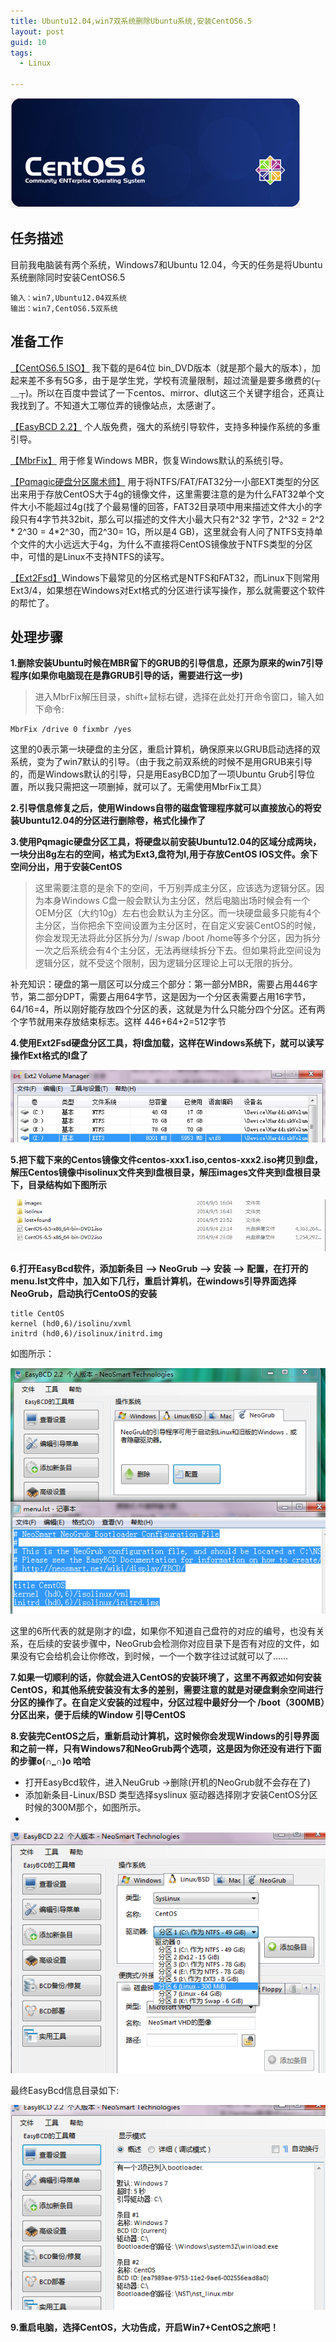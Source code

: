 ```yaml
---
title: Ubuntu12.04,win7双系统删除Ubuntu系统,安装CentOS6.5
layout: post
guid: 10
tags:
  - Linux
   
---
```

![centos 6](/media/files/2014/09/07/0.png)

## **任务描述**
目前我电脑装有两个系统，Windows7和Ubuntu 12.04，今天的任务是将Ubuntu系统删除同时安装CentOS6.5

    输入：win7,Ubuntu12.04双系统
    输出：win7,CentOS6.5双系统

## **准备工作**
[【CentOS6.5 ISO】](http://mirror.dlut.edu.cn/centos/6.5/isos/x86_64/) 我下载的是64位 bin_DVD版本（就是那个最大的版本），加起来差不多有5G多，由于是学生党，学校有流量限制，超过流量是要多缴费的(┬＿┬)。所以在百度中尝试了一下centos、mirror、dlut这三个关键字组合，还真让我找到了。不知道大工哪位弄的镜像站点，太感谢了。

[【EasyBCD 2.2】](http://dl.pconline.com.cn/download/90611.html) 个人版免费，强大的系统引导软件，支持多种操作系统的多重引导。

[【MbrFix】](http://www.pc6.com/softview/SoftView_76422.html#download) 用于修复Windows MBR，恢复Windows默认的系统引导。

[【Pqmagic硬盘分区魔术师】](http://dl.pconline.com.cn/download/90261.html) 用于将NTFS/FAT/FAT32分一小部EXT类型的分区出来用于存放CentOS大于4g的镜像文件，这里需要注意的是为什么FAT32单个文件大小不能超过4g(找了个最易懂的回答，FAT32目录项中用来描述文件大小的字段只有4字节共32bit，那么可以描述的文件大小最大只有2^32 字节，2^32 = 2^2 * 2^30 = 4*2^30，而2^30= 1G，所以是4 GB)，这里就会有人问了NTFS支持单个文件的大小远远大于4g，为什么不直接将CentOS镜像放于NTFS类型的分区中，可惜的是Linux不支持NTFS的读写。

[【Ext2Fsd】](http://www.xiazaiba.com/html/24821.html#j_down_list)Windows下最常见的分区格式是NTFS和FAT32，而Linux下则常用Ext3/4，如果想在Windows对Ext格式的分区进行读写操作，那么就需要这个软件的帮忙了。

## **处理步骤**

**1.删除安装Ubuntu时候在MBR留下的GRUB的引导信息，还原为原来的win7引导程序(如果你电脑现在是靠GRUB引导的话，需要进行这一步)**

> 进入MbrFix解压目录，shift+鼠标右键，选择在此处打开命令窗口，输入如下命令:

    MbrFix /drive 0 fixmbr /yes
    
这里的0表示第一块硬盘的主分区，重启计算机，确保原来以GRUB启动选择的双系统，变为了win7默认的引导。（由于我之前双系统的时候不是用GRUB来引导的，而是Windows默认的引导，只是用EasyBCD加了一项Ubuntu Grub引导位置，所以我只需把这一项删掉，就可以了。无需使用MbrFix工具）

**2.引导信息修复之后，使用Windows自带的磁盘管理程序就可以直接放心的将安装Ubuntu12.04的分区进行删除卷，格式化操作了**

**3.使用Pqmagic硬盘分区工具，将硬盘以前安装Ubuntu12.04的区域分成两块，一块分出8g左右的空间，格式为Ext3,盘符为I,用于存放CentOS IOS文件。余下空间分出，用于安装CentOS**

>这里需要注意的是余下的空间，千万别弄成主分区，应该选为逻辑分区。因为本身Windows C盘一般会默认为主分区，然后电脑出场时候会有一个OEM分区（大约10g）左右也会默认为主分区。而一块硬盘最多只能有4个主分区，当你把余下空间设置为主分区时，在自定义安装CentOS的时候，你会发现无法将此分区拆分为/ /swap /boot /home等多个分区，因为拆分一次之后系统会有4个主分区，无法再继续拆分下去。但如果将此空间设为逻辑分区，就不受这个限制，因为逻辑分区理论上可以无限的拆分。

补充知识：硬盘的第一扇区可以分成三个部分：第一部分MBR，需要占用446字节，第二部分DPT，需要占用64字节，这是因为一个分区表需要占用16字节，64/16=4，所以刚好能存放四个分区的表，这就是为什么只能分四个分区。还有两个字节就用来存放结束标志。这样
446+64+2=512字节

**4.使用Ext2Fsd硬盘分区工具，将I盘加载，这样在Windows系统下，就可以读写操作Ext格式的I盘了**

![centos 6](/media/files/2014/09/07/1.png)


**5.把下载下来的Centos镜像文件centos-xxx1.iso,centos-xxx2.iso拷贝到I盘，解压Centos镜像中isolinux文件夹到I盘根目录，解压images文件夹到I盘根目录下，目录结构如下图所示**

![centos 6](/media/files/2014/09/07/2.png)

**6.打开EasyBcd软件，添加新条目 —> NeoGrub —> 安装 —> 配置，在打开的menu.lst文件中，加入如下几行，重启计算机，在windows引导界面选择NeoGrub，启动执行CentoOS的安装**

    title CentOS
    kernel (hd0,6)/isolinu/xvml
    initrd (hd0,6)/isolinux/initrd.img
    
如图所示：

![centos 6](/media/files/2014/09/07/3.png)

这里的6所代表的就是刚才的I盘，如果你不知道自己盘符的对应的编号，也没有关系，在后续的安装步骤中，NeoGrub会检测你对应目录下是否有对应的文件，如果没有它会给机会让你修改，到时候，一个一个数字往过试就可以了……

**7.如果一切顺利的话，你就会进入CentOS的安装环境了，这里不再叙述如何安装CentOS，和其他系统安装没有太多的差别，需要注意的就是对硬盘剩余空间进行分区的操作了。在自定义安装的过程中，分区过程中最好分一个 /boot（300MB）分区出来，便于后续的Window 引导CentOS**

**8.安装完CentOS之后，重新启动计算机，这时候你会发现Windows的引导界面和之前一样，只有Windows7和NeoGrub两个选项，这是因为你还没有进行下面的步骤o(∩_∩)o 哈哈**

- 打开EasyBcd软件，进入NeuGrub ->删除(开机的NeoGrub就不会存在了)
- 添加新条目-Linux/BSD 类型选择syslinux 驱动器选择刚才安装CentOS分区时候的300M那个，如图所示。
- 
![centos 6](/media/files/2014/09/07/4.png)

最终EasyBcd信息目录如下:

![centos 6](/media/files/2014/09/07/5.png)

**9.重启电脑，选择CentOS，大功告成，开启Win7+CentOS之旅吧！**











